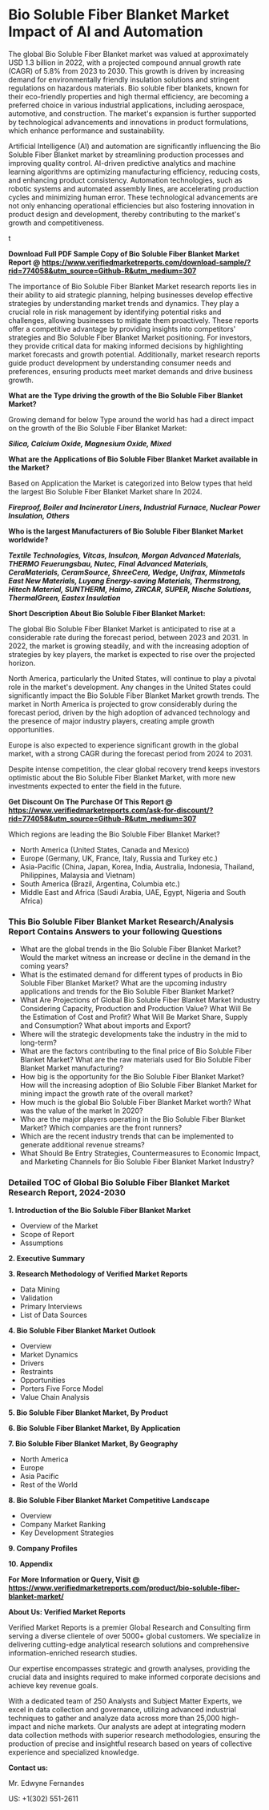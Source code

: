 <meta name="title" content="Global Bio Soluble Fiber Blanket Market Impact of AI and Automation"><meta name="description" content="The global Bio Soluble Fiber Blanket market was valued at approximately USD 1.3 billion in 2022, with a projected compound annual growth rate (CAGR) of 5.8% from 2023 "><meta name="title" content="Bio Soluble Fiber Blanket Market Size, Share, Scope, Trends, Growth, Opportunities, Analysis, Forecast"><h1>Bio Soluble Fiber Blanket Market Impact of AI and Automation</h1><p>The global Bio Soluble Fiber Blanket market was valued at approximately USD 1.3 billion in 2022, with a projected compound annual growth rate (CAGR) of 5.8% from 2023 to 2030. This growth is driven by increasing demand for environmentally friendly insulation solutions and stringent regulations on hazardous materials. Bio soluble fiber blankets, known for their eco-friendly properties and high thermal efficiency, are becoming a preferred choice in various industrial applications, including aerospace, automotive, and construction. The market's expansion is further supported by technological advancements and innovations in product formulations, which enhance performance and sustainability.</p><p>Artificial Intelligence (AI) and automation are significantly influencing the Bio Soluble Fiber Blanket market by streamlining production processes and improving quality control. AI-driven predictive analytics and machine learning algorithms are optimizing manufacturing efficiency, reducing costs, and enhancing product consistency. Automation technologies, such as robotic systems and automated assembly lines, are accelerating production cycles and minimizing human error. These technological advancements are not only enhancing operational efficiencies but also fostering innovation in product design and development, thereby contributing to the market's growth and competitiveness.</p>t</p><p id="" class=""><strong>Download Full PDF Sample Copy of Bio Soluble Fiber Blanket Market Report @ <a href="https://www.verifiedmarketreports.com/download-sample/?rid=774058&utm_source=Github-R&utm_medium=307" target="_blank">https://www.verifiedmarketreports.com/download-sample/?rid=774058&utm_source=Github-R&utm_medium=307</a></strong></p><p>The importance of&nbsp;Bio Soluble Fiber Blanket Market research reports lies in their ability to aid strategic planning, helping businesses develop effective strategies by understanding market trends and dynamics. They play a crucial role in risk management by identifying potential risks and challenges, allowing businesses to mitigate them proactively. These reports offer a competitive advantage by providing insights into competitors' strategies and Bio Soluble Fiber Blanket Market positioning. For investors, they provide critical data for making informed decisions by highlighting market forecasts and growth potential. Additionally, market research reports guide product development by understanding consumer needs and preferences, ensuring products meet market demands and drive business growth.</p><p><strong>What are the&nbsp;Type driving the growth of the Bio Soluble Fiber Blanket Market?</strong></p><p id="" class="">Growing demand for below Type around the world has had a direct impact on the growth of the Bio Soluble Fiber Blanket Market:</p><em><strong>Silica, Calcium Oxide, Magnesium Oxide, Mixed</strong></em></p><strong>What are the&nbsp;Applications&nbsp;of Bio Soluble Fiber Blanket Market available in the Market?</strong></p><p id="" class="">Based on Application the Market is categorized into Below types that held the largest Bio Soluble Fiber Blanket Market share In 2024.</p><em><strong>Fireproof, Boiler and Incinerator Liners, Industrial Furnace, Nuclear Power Insulation, Others</strong></em></p><strong>Who is the largest Manufacturers of Bio Soluble Fiber Blanket Market worldwide?</strong></p><p><em><strong>Textile Technologies, Vitcas, Insulcon, Morgan Advanced Materials, THERMO Feuerungsbau, Nutec, Final Advanced Materials, CeraMaterials, CeramSource, ShreeCera, Wedge, Unifrax, Minmetals East New Materials, Luyang Energy-saving Materials, Thermstrong, Hitech Material, SUNTHERM, Haimo, ZIRCAR, SUPER, Nische Solutions, ThermalGreen, Eastex Insulation</strong></em></p><p id="" class=""><strong>Short Description About Bio Soluble Fiber Blanket Market:</strong></p><p>The global Bio Soluble Fiber Blanket Market is anticipated to rise at a considerable rate during the forecast period, between 2023 and 2031. In 2022, the market is growing steadily, and with the increasing adoption of strategies by key players, the market is expected to rise over the projected horizon.</p><p>North America, particularly the United States, will continue to play a pivotal role in the market's development. Any changes in the United States could significantly impact the Bio Soluble Fiber Blanket Market growth trends. The market in North America is projected to grow considerably during the forecast period, driven by the high adoption of advanced technology and the presence of major industry players, creating ample growth opportunities.</p><p>Europe is also expected to experience significant growth in the global market, with a strong CAGR during the forecast period from 2024 to 2031.</p><p>Despite intense competition, the clear global recovery trend keeps investors optimistic about the Bio Soluble Fiber Blanket Market, with more new investments expected to enter the field in the future.</p><p id="" class=""><strong>Get Discount On The Purchase Of This Report @ <a href="https://www.verifiedmarketreports.com/ask-for-discount/?rid=774058&utm_source=Github-R&utm_medium=307" target="_blank">https://www.verifiedmarketreports.com/ask-for-discount/?rid=774058&utm_source=Github-R&utm_medium=307</a></strong></p>Which regions are leading the Bio Soluble Fiber Blanket Market?</p><ul><li>North America (United States, Canada and Mexico)</li><li>Europe (Germany, UK, France, Italy, Russia and Turkey etc.)</li><li>Asia-Pacific (China, Japan, Korea, India, Australia, Indonesia, Thailand, Philippines, Malaysia and Vietnam)</li><li>South America (Brazil, Argentina, Columbia etc.)</li><li>Middle East and Africa (Saudi Arabia, UAE, Egypt, Nigeria and South Africa)</li></ul><h3 id="" class="">This Bio Soluble Fiber Blanket Market Research/Analysis Report Contains Answers to your following Questions</h3><ul><li>What are the global trends in the Bio Soluble Fiber Blanket Market? Would the market witness an increase or decline in the demand in the coming years?</li><li>What is the estimated demand for different types of products in Bio Soluble Fiber Blanket Market? What are the upcoming industry applications and trends for the Bio Soluble Fiber Blanket Market?</li><li>What Are Projections of Global Bio Soluble Fiber Blanket Market Industry Considering Capacity, Production and Production Value? What Will Be the Estimation of Cost and Profit? What Will Be Market Share, Supply and Consumption? What about imports and Export?</li><li>Where will the strategic developments take the industry in the mid to long-term?</li><li>What are the factors contributing to the final price of Bio Soluble Fiber Blanket Market? What are the raw materials used for Bio Soluble Fiber Blanket Market manufacturing?</li><li>How big is the opportunity for the Bio Soluble Fiber Blanket Market? How will the increasing adoption of Bio Soluble Fiber Blanket Market for mining impact the growth rate of the overall market?</li><li>How much is the global Bio Soluble Fiber Blanket Market worth? What was the value of the market In 2020?</li><li>Who are the major players operating in the Bio Soluble Fiber Blanket Market? Which companies are the front runners?</li><li>Which are the recent industry trends that can be implemented to generate additional revenue streams?</li><li>What Should Be Entry Strategies, Countermeasures to Economic Impact, and Marketing Channels for Bio Soluble Fiber Blanket Market Industry?</li></ul><h3 id="" class="">Detailed TOC of Global Bio Soluble Fiber Blanket Market Research Report, 2024-2030</h3><p id="" class=""><strong>1. Introduction of the Bio Soluble Fiber Blanket Market</strong></p><ul><li>Overview of the Market</li><li>Scope of Report</li><li>Assumptions</li></ul><p id="" class=""><strong>2. Executive Summary</strong></p><p id="" class=""><strong>3. Research Methodology of Verified Market Reports</strong></p><ul><li>Data Mining</li><li>Validation</li><li>Primary Interviews</li><li>List of Data Sources</li></ul><p id="" class=""><strong>4. Bio Soluble Fiber Blanket Market Outlook</strong></p><ul><li>Overview</li><li>Market Dynamics</li><li>Drivers</li><li>Restraints</li><li>Opportunities</li><li>Porters Five Force Model</li><li>Value Chain Analysis</li></ul><p id="" class=""><strong>5. Bio Soluble Fiber Blanket Market, By Product</strong></p><p id="" class=""><strong>6. Bio Soluble Fiber Blanket Market, By Application</strong></p><p id="" class=""><strong>7. Bio Soluble Fiber Blanket Market, By Geography</strong></p><ul><li>North America</li><li>Europe</li><li>Asia Pacific</li><li>Rest of the World</li></ul><p id="" class=""><strong>8. Bio Soluble Fiber Blanket Market Competitive Landscape</strong></p><ul><li>Overview</li><li>Company Market Ranking</li><li>Key Development Strategies</li></ul><p id="" class=""><strong>9. Company Profiles</strong></p><p id="" class=""><strong>10. Appendix</strong></p><p id="" class=""><strong>For More Information or Query, Visit @ <a href="https://www.verifiedmarketreports.com/product/bio-soluble-fiber-blanket-market/" target="_blank">https://www.verifiedmarketreports.com/product/bio-soluble-fiber-blanket-market/</a></strong></p><p id="" class=""><strong>About Us: Verified Market Reports</strong></p><p id="" class="">Verified Market Reports is a premier Global Research and Consulting firm serving a diverse clientele of over 5000+ global customers. We specialize in delivering cutting-edge analytical research solutions and comprehensive information-enriched research studies.</p><p id="" class="">Our expertise encompasses strategic and growth analyses, providing the crucial data and insights required to make informed corporate decisions and achieve key revenue goals.</p><p id="" class="">With a dedicated team of 250 Analysts and Subject Matter Experts, we excel in data collection and governance, utilizing advanced industrial techniques to gather and analyze data across more than 25,000 high-impact and niche markets. Our analysts are adept at integrating modern data collection methods with superior research methodologies, ensuring the production of precise and insightful research based on years of collective experience and specialized knowledge.</p><p id="" class=""><strong>Contact us:</strong></p><p id="" class="">Mr. Edwyne Fernandes</p><p id="" class="">US: +1(302) 551-2611</p>